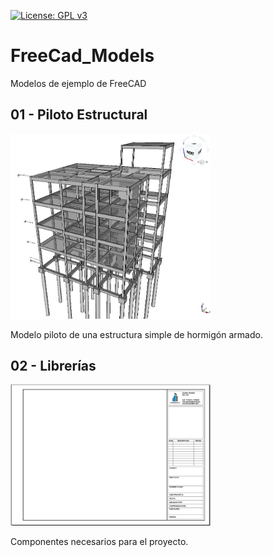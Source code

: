 [![License: GPL v3](https://img.shields.io/badge/License-GPL%20v3-blue.svg?style=for-the-badge)](http://www.gnu.org/licenses/gpl-3.0)

# FreeCad_Models

Modelos de ejemplo de FreeCAD

## 01 - Piloto Estructural

<img src="01-Piloto_Estructural/Images/FreeCadEstructuraAvance.JPG" width="320" />

Modelo piloto de una estructura simple de hormigón armado.

## 02 - Librerías

<img src="01-Piloto_Estructural/Images/RotuloA3.JPG" width="320" />

Componentes necesarios para el proyecto.
